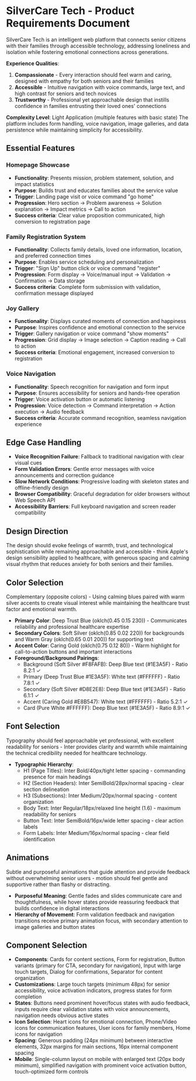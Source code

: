 # SilverCare Tech - Product Requirements Document

SilverCare Tech is an intelligent web platform that connects senior citizens with their families through accessible technology, addressing loneliness and isolation while fostering emotional connections across generations.

**Experience Qualities**:
1. **Compassionate** - Every interaction should feel warm and caring, designed with empathy for both seniors and their families
2. **Accessible** - Intuitive navigation with voice commands, large text, and high contrast for seniors and tech novices
3. **Trustworthy** - Professional yet approachable design that instills confidence in families entrusting their loved ones' connections

**Complexity Level**: Light Application (multiple features with basic state)
The platform includes form handling, voice navigation, image galleries, and data persistence while maintaining simplicity for accessibility.

## Essential Features

### Homepage Showcase
- **Functionality**: Presents mission, problem statement, solution, and impact statistics
- **Purpose**: Builds trust and educates families about the service value
- **Trigger**: Landing page visit or voice command "go home"
- **Progression**: Hero section → Problem awareness → Solution explanation → Impact metrics → Call to action
- **Success criteria**: Clear value proposition communicated, high conversion to registration page

### Family Registration System
- **Functionality**: Collects family details, loved one information, location, and preferred connection times
- **Purpose**: Enables service scheduling and personalization
- **Trigger**: "Sign Up" button click or voice command "register"
- **Progression**: Form display → Voice/manual input → Validation → Confirmation → Data storage
- **Success criteria**: Complete form submission with validation, confirmation message displayed

### Joy Gallery
- **Functionality**: Displays curated moments of connection and happiness
- **Purpose**: Inspires confidence and emotional connection to the service
- **Trigger**: Gallery navigation or voice command "show moments"
- **Progression**: Grid display → Image selection → Caption reading → Call to action
- **Success criteria**: Emotional engagement, increased conversion to registration

### Voice Navigation
- **Functionality**: Speech recognition for navigation and form input
- **Purpose**: Ensures accessibility for seniors and hands-free operation
- **Trigger**: Voice activation button or automatic listening
- **Progression**: Voice detection → Command interpretation → Action execution → Audio feedback
- **Success criteria**: Accurate command recognition, seamless navigation experience

## Edge Case Handling
- **Voice Recognition Failure**: Fallback to traditional navigation with clear visual cues
- **Form Validation Errors**: Gentle error messages with voice announcements and correction guidance
- **Slow Network Conditions**: Progressive loading with skeleton states and offline-friendly design
- **Browser Compatibility**: Graceful degradation for older browsers without Web Speech API
- **Accessibility Barriers**: Full keyboard navigation and screen reader compatibility

## Design Direction
The design should evoke feelings of warmth, trust, and technological sophistication while remaining approachable and accessible - think Apple's design sensibility applied to healthcare, with generous spacing and calming visual rhythm that reduces anxiety for both seniors and their families.

## Color Selection
Complementary (opposite colors) - Using calming blues paired with warm silver accents to create visual interest while maintaining the healthcare trust factor and emotional warmth.

- **Primary Color**: Deep Trust Blue (oklch(0.45 0.15 230)) - Communicates reliability and professional healthcare expertise
- **Secondary Colors**: Soft Silver (oklch(0.85 0.02 220)) for backgrounds and Warm Gray (oklch(0.65 0.01 200)) for supporting text
- **Accent Color**: Caring Gold (oklch(0.75 0.12 80)) - Warm highlight for call-to-action buttons and important interactions
- **Foreground/Background Pairings**: 
  - Background (Soft Silver #F8FAFB): Deep Blue text (#1E3A5F) - Ratio 8.2:1 ✓
  - Primary (Deep Trust Blue #1E3A5F): White text (#FFFFFF) - Ratio 7.8:1 ✓
  - Secondary (Soft Silver #D8E2E8): Deep Blue text (#1E3A5F) - Ratio 6.1:1 ✓
  - Accent (Caring Gold #E8B547): White text (#FFFFFF) - Ratio 5.2:1 ✓
  - Card (Pure White #FFFFFF): Deep Blue text (#1E3A5F) - Ratio 8.9:1 ✓

## Font Selection
Typography should feel approachable yet professional, with excellent readability for seniors - Inter provides clarity and warmth while maintaining the technical credibility needed for healthcare technology.

- **Typographic Hierarchy**: 
  - H1 (Page Titles): Inter Bold/40px/tight letter spacing - commanding presence for main headings
  - H2 (Section Headers): Inter SemiBold/28px/normal spacing - clear section delineation  
  - H3 (Subsections): Inter Medium/20px/normal spacing - content organization
  - Body Text: Inter Regular/18px/relaxed line height (1.6) - maximum readability for seniors
  - Button Text: Inter SemiBold/16px/wide letter spacing - clear action labels
  - Form Labels: Inter Medium/16px/normal spacing - clear field identification

## Animations
Subtle and purposeful animations that guide attention and provide feedback without overwhelming senior users - motion should feel gentle and supportive rather than flashy or distracting.

- **Purposeful Meaning**: Gentle fades and slides communicate care and thoughtfulness, while hover states provide reassuring feedback that builds confidence in digital interactions
- **Hierarchy of Movement**: Form validation feedback and navigation transitions receive primary animation focus, with secondary attention to image galleries and button states

## Component Selection
- **Components**: Cards for content sections, Form for registration, Button variants (primary for CTA, secondary for navigation), Input with large touch targets, Dialog for confirmations, Separator for content organization
- **Customizations**: Large touch targets (minimum 48px) for senior accessibility, voice activation indicators, progress states for form completion
- **States**: Buttons need prominent hover/focus states with audio feedback, inputs require clear validation states with voice announcements, navigation needs obvious active states
- **Icon Selection**: Heart icons for emotional connection, Phone/Video icons for communication features, User icons for family members, Home icons for navigation
- **Spacing**: Generous padding (24px minimum) between interactive elements, 32px margins for main sections, 16px internal component spacing
- **Mobile**: Single-column layout on mobile with enlarged text (20px body minimum), simplified navigation with prominent voice activation button, touch-optimized form controls